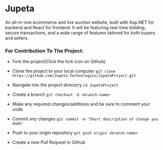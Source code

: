 # Jupeta
An all-in-one ecommerce and live auction website, built with Asp.NET for backend and React for frontend. It will be featuring real-time bidding, secure transactions, and a wide range of features tailored for both buyers and sellers. 

### For Contribution To The Project:
- Fork the project(Click the fork icon on Github)

- Clone the project to your local computer
    `git clone https://github.com/Jupeta-Technologies/JupetaProject.git`

- Navigate into the project directory 
    `cd JupetaProject`

- Create a branch
    `git checkout -b <branch-name>`

- Make any required changes/additions and be sure to comment your code

- Commit any changes
 `git commit -m "Short description of change you made"`

- Push to your origin repository
    `git push origin <branch-name>`

- Create a new Pull Request in Github
